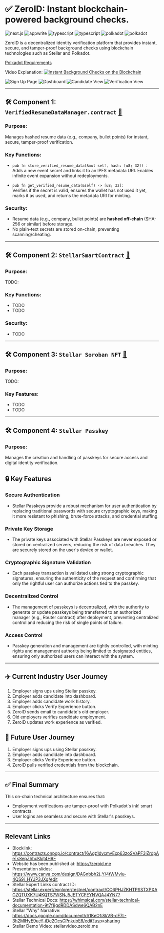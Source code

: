# ✅ ZeroID: Instant blockchain-powered background checks.

<div>
    <img src="https://img.shields.io/badge/-Next_JS-black?style=for-the-badge&logoColor=white&logo=react&color=61DAFB" alt="next.js" />
    <img src="https://img.shields.io/badge/-Appwrite-black?style=for-the-badge&logoColor=white&logo=appwrite&color=FD366E" alt="appwrite" />
    <img src="https://img.shields.io/badge/-Typescript-black?style=for-the-badge&logoColor=white&logo=typescript&color=3178C6" alt="typescript" />
    <img src="https://img.shields.io/badge/-Refine-black?style=for-the-badge&logoColor=white&logo=refine&color=3178C6" alt="typescript" />
    <img src="https://img.shields.io/badge/-Polkadot-black?style=for-the-badge&logoColor=white&logo=polkadot&color=FD366E" alt="polkadot" />
    <img src="https://img.shields.io/badge/-stellar-black?style=for-the-badge&logoColor=white&logo=stellar&color=blue" alt="polkadot" />
  </div>

ZeroID is a decentralized identity verification platform that provides instant, secure, and tamper-proof background checks using blockchain technologies such as Stellar and Polkadot. 

[Polkadot Requirements](https://docs.google.com/document/d/18B-Q9szD-nLwfFH1BWQeqc6-RR-OsG4WNiIblXJE7vI/edit?tab=t.0#heading=h.ln287cxmb53j)

Video Explanation:
  [![Instant Background Checks on the Blockchain](http://img.youtube.com/vi/d9nJv8kOYUs/0.jpg)](http://www.youtube.com/watch?v=d9nJv8kOYUs "ZeroID")

![Sign Up Page](https://i.imgur.com/k9DcuQB.png)
![Dashboard](https://i.imgur.com/ltd8LbX.png)
![Candidate View](https://i.imgur.com/PwIuMN1.png)
![Verification View](https://i.imgur.com/ilv8k9a.png)

---

## 🛠 Component 1: `VerifiedResumeDataManager.contract` [🔗](https://contracts.onpop.io/contract/16Agz1dvcmvExp63zoSVaPF3iZrdpAeTs8epZhhcKkjt4H9F)

### Purpose:
Manages hashed resume data (e.g., company, bullet points) for instant, secure, tamper-proof verification.

### Key Functions:
- `pub fn store_verified_resume_data(&mut self, hash: [u8; 32]) `:  
  Adds a new event secret and links it to an IPFS metadata URI. Enables infinite event expansion without redeployments.

- `pub fn get_verified_resume_data(&self) -> [u8; 32]`:  
  Verifies if the secret is valid, ensures the wallet has not used it yet, marks it as used, and returns the metadata URI for minting.

### Security:
- Resume data (e.g., company, bullet points) are **hashed off-chain** (SHA-256 or similar) before storage.
- No plain-text secrets are stored on-chain, preventing scanning/cheating.

---

## 🛠 Component 2: `StellarSmartContract` [🔗]()

### Purpose:
TODO:

### Key Functions:
- TODO
- TODO

### Security:
- TODO

---
## 🛠 Component 3: `Stellar Soroban NFT` [🔗]()

### Purpose:
TODO:

### Key Features:
- TODO
- TODO

---

## 🛠 Component 4: `Stellar Passkey`

### Purpose:
Manages the creation and handling of passkeys for secure access and digital identity verification.

## 🔒 Key Features

### **Secure Authentication**
- Stellar Passkeys provide a robust mechanism for user authentication by replacing traditional passwords with secure cryptographic keys, making it more resistant to phishing, brute-force attacks, and credential stuffing.

### **Private Key Storage**
   - The private keys associated with Stellar Passkeys are never exposed or stored on centralized servers, reducing the risk of data breaches. They are securely stored on the user's device or wallet.

### **Cryptographic Signature Validation**
   - Each passkey transaction is validated using strong cryptographic signatures, ensuring the authenticity of the request and confirming that only the rightful user can authorize actions tied to the passkey.

### **Decentralized Control**
   - The management of passkeys is decentralized, with the authority to generate or update passkeys being transferred to an authorized manager (e.g., Router contract) after deployment, preventing centralized control and reducing the risk of single points of failure.

### **Access Control**
   - Passkey generation and management are tightly controlled, with minting rights and management authority being limited to designated entities, ensuring only authorized users can interact with the system.

---
## ✈️ Current Industry User Journey

1. Employer signs ups using Stellar passkey.
2. Employer adds candidate into dashboard.
3. Employer adds candidate work history.
4. Employer clicks Verify Experience button.
5. ZeroID sends email to candidate's old employer.
6. Old employers verifies candidate employment.
7. ZeroID updates work experience as verified.

## 🚀 Future User Journey
1. Employer signs ups using Stellar passkey.
2. Employer adds candidate into dashboard.
3. Employer clicks Verify Experience button.
4. ZeroID pulls verified credentials from the blockchain.
---

## ✅ Final Summary

This on-chain technical architecture ensures that:
- Employment verifications are tamper-proof with Polkadot's ink! smart contracts. 
- User logins are seamless and secure with Stellar's passkeys.

---
## Relevant Links

- Blocklink: https://contracts.onpop.io/contract/16Agz1dvcmvExp63zoSVaPF3iZrdpAeTs8epZhhcKkjt4H9F
- Website has been published at: https://zeroid.me
- Presentation slides: https://www.canva.com/design/DAGnbbh2j_Y/4tWMviu-4QS9i_HYJP3JXg/edit
- Stellar Expert Links contract ID: https://stellar.expert/explorer/testnet/contract/CC6PHJZKHTPSSTXPXAGZQTUXK7U4KQTS7WSNJ5JETYCFEYNVQAJ4YN77
- Stellar Technical Docs: https://whimsical.com/stellar-technical-documentation-9t7f8gdRDDASdwe6QAB2nE
- Stellar "Why" Narrative: https://docs.google.com/document/d/1KeO1i8kVB-cE7L-3h2MlHyE9ueY-iDe2OcsCPnkubE8/edit?usp=sharing
- Stellar Demo Video: stellarvideo.zeroid.me
